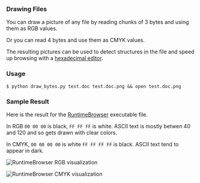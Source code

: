 ### Drawing Files

You can draw a picture of any file by reading chunks of 3 bytes and using them as RGB values.

Or you can read 4 bytes and use them as CMYK values.

The resulting pictures can be used to detect structures in the file and speed up browsing with a [hexadecimal editor](http://ridiculousfish.com/hexfiend/).

### Usage

    $ python draw_bytes.py test.doc test.doc.png && open test.doc.png

### Sample Result

Here is the result for the [RuntimeBrowser](https://github.com/nst/RuntimeBrowser) executable file.

In RGB `00 00 00` is black, `FF FF FF` is white. ASCII text is mostly betwen 40 and 120 and so gets drawn with clear colors.

In CMYK, `00 00 00 00` is white `FF FF FF FF` is black. ASCII text tend to appear in dark.

![RuntimeBrowser RGB visualization](https://raw.github.com/nst/draw_bytes/master/images/RuntimeBrowser_RGB.png)

![RuntimeBrowser CMYK visualization](https://raw.github.com/nst/draw_bytes/master/images/RuntimeBrowser_CMYK.png)
